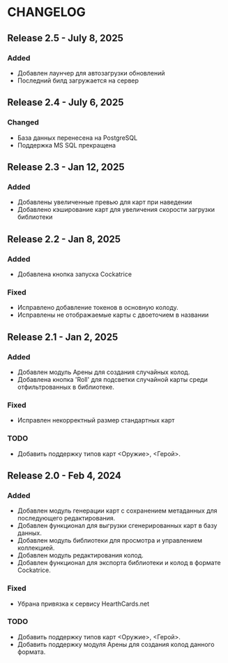 # CHANGELOG
## Release 2.5 - July 8, 2025

### Added
- Добавлен лаунчер для автозагрузки обновлений
- Последний билд загружается на сервер

## Release 2.4 - July 6, 2025

### Changed
- База данных перенесена на PostgreSQL
- Поддержка MS SQL прекращена

## Release 2.3 - Jan 12, 2025

### Added
- Добавлены увеличенные превью для карт при наведении
- Добавлено кэширование карт для увеличения скорости загрузки библиотеки

## Release 2.2 - Jan 8, 2025

### Added
- Добавлена кнопка запуска Cockatrice

### Fixed
- Исправлено добавление токенов в основную колоду.
- Исправлены не отображаемые карты с двоеточием в названии

## Release 2.1 - Jan 2, 2025

### Added
- Добавлен модуль Арены для создания случайных колод.
- Добавлена кнопка 'Roll' для подсветки случайной карты среди отфильтрованных в библиотеке.

### Fixed
- Исправлен некорректный размер стандартных карт

### TODO
- Добавить поддержку типов карт <Оружие>, <Герой>.

## Release 2.0 - Feb 4, 2024

### Added
- Добавлен модуль генерации карт с сохранением метаданных для последующего редактирования.
- Добавлен функционал для выгрузки сгенерированных карт в базу данных.
- Добавлен модуль библиотеки для просмотра и управлением коллекцией.
- Добавлен модуль редактирования колод.
- Добавлен функционал для экспорта библиотеки и колод в формате Cockatrice.

### Fixed
- Убрана привязка к сервису HearthCards.net

### TODO
- Добавить поддержку типов карт <Оружие>, <Герой>.
- Добавить поддержку модуля Арены для создания колод данного формата.